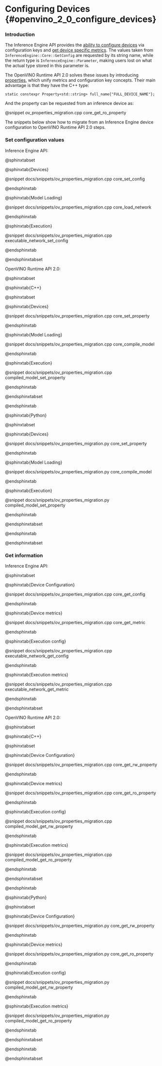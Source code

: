 # Configuring Devices {#openvino_2_0_configure_devices}

### Introduction

The Inference Engine API provides the [ability to configure devices](https://docs.openvino.ai/2021.4/openvino_docs_IE_DG_InferenceEngine_QueryAPI.html) via configuration keys and [get device specific metrics](https://docs.openvino.ai/2021.4/openvino_docs_IE_DG_InferenceEngine_QueryAPI.html#getmetric). The values taken from `InferenceEngine::Core::GetConfig` are requested by its string name, while the return type is `InferenceEngine::Parameter`, making users lost on what the actual type stored in this parameter is.

The OpenVINO Runtime API 2.0 solves these issues by introducing [properties](../supported_plugins/config_properties.md), which unify metrics and configuration key concepts. Their main advantage is that they have the C++ type:

```
static constexpr Property<std::string> full_name{"FULL_DEVICE_NAME"};
```

And the property can be requested from an inference device as:

@snippet ov_properties_migration.cpp core_get_ro_property

The snippets below show how to migrate from an Inference Engine device configuration to OpenVINO Runtime API 2.0 steps.

### Set configuration values

Inference Engine API:

@sphinxtabset

@sphinxtab{Devices}

@snippet docs/snippets/ov_properties_migration.cpp core_set_config

@endsphinxtab

@sphinxtab{Model Loading}

@snippet docs/snippets/ov_properties_migration.cpp core_load_network

@endsphinxtab

@sphinxtab{Execution}

@snippet docs/snippets/ov_properties_migration.cpp executable_network_set_config

@endsphinxtab

@endsphinxtabset

OpenVINO Runtime API 2.0:

@sphinxtabset

@sphinxtab{C++}

@sphinxtabset

@sphinxtab{Devices}

@snippet docs/snippets/ov_properties_migration.cpp core_set_property

@endsphinxtab

@sphinxtab{Model Loading}

@snippet docs/snippets/ov_properties_migration.cpp core_compile_model

@endsphinxtab

@sphinxtab{Execution}

@snippet docs/snippets/ov_properties_migration.cpp compiled_model_set_property

@endsphinxtab

@endsphinxtabset

@endsphinxtab

@sphinxtab{Python}

@sphinxtabset

@sphinxtab{Devices}

@snippet docs/snippets/ov_properties_migration.py core_set_property

@endsphinxtab

@sphinxtab{Model Loading}

@snippet docs/snippets/ov_properties_migration.py core_compile_model

@endsphinxtab

@sphinxtab{Execution}

@snippet docs/snippets/ov_properties_migration.py compiled_model_set_property

@endsphinxtab

@endsphinxtabset

@endsphinxtab

@endsphinxtabset

### Get information

Inference Engine API:

@sphinxtabset

@sphinxtab{Device Configuration}

@snippet docs/snippets/ov_properties_migration.cpp core_get_config

@endsphinxtab

@sphinxtab{Device metrics}

@snippet docs/snippets/ov_properties_migration.cpp core_get_metric

@endsphinxtab

@sphinxtab{Execution config}

@snippet docs/snippets/ov_properties_migration.cpp executable_network_get_config

@endsphinxtab

@sphinxtab{Execution metrics}

@snippet docs/snippets/ov_properties_migration.cpp executable_network_get_metric

@endsphinxtab

@endsphinxtabset

OpenVINO Runtime API 2.0:

@sphinxtabset

@sphinxtab{C++}

@sphinxtabset

@sphinxtab{Device Configuration}

@snippet docs/snippets/ov_properties_migration.cpp core_get_rw_property

@endsphinxtab

@sphinxtab{Device metrics}

@snippet docs/snippets/ov_properties_migration.cpp core_get_ro_property

@endsphinxtab

@sphinxtab{Execution config}

@snippet docs/snippets/ov_properties_migration.cpp compiled_model_get_rw_property

@endsphinxtab

@sphinxtab{Execution metrics}

@snippet docs/snippets/ov_properties_migration.cpp compiled_model_get_ro_property

@endsphinxtab

@endsphinxtabset

@endsphinxtab

@sphinxtab{Python}

@sphinxtabset

@sphinxtab{Device Configuration}

@snippet docs/snippets/ov_properties_migration.py core_get_rw_property

@endsphinxtab

@sphinxtab{Device metrics}

@snippet docs/snippets/ov_properties_migration.py core_get_ro_property

@endsphinxtab

@sphinxtab{Execution config}

@snippet docs/snippets/ov_properties_migration.py compiled_model_get_rw_property

@endsphinxtab

@sphinxtab{Execution metrics}

@snippet docs/snippets/ov_properties_migration.py compiled_model_get_ro_property

@endsphinxtab

@endsphinxtabset

@endsphinxtab

@endsphinxtabset
